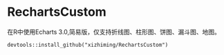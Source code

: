 # RechartsCustom
在R中使用Echarts 3.0,简易版，仅支持折线图、柱形图、饼图、漏斗图、地图。

```{r}
devtools::install_github("xizhiming/RechartsCustom")
```
